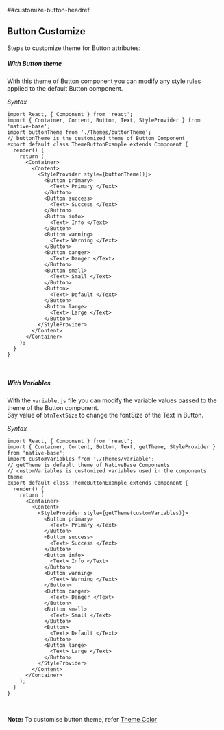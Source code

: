 ##customize-button-headref
## Button Customize

Steps to customize theme for Button attributes:
<br />

##### With Button theme

With this theme of Button component you can modify any style rules applied to the default Button component.

*Syntax*

<pre class="line-numbers"><code class="language-jsx">import React, { Component } from 'react';
import { Container, Content, Button, Text, StyleProvider } from 'native-base';
import buttonTheme from './Themes/buttonTheme';
​// buttonTheme is the customized theme of Button Component​
export default class ThemeButtonExample extends Component {
  render() {
    return (
      &lt;Container>
        &lt;Content>
          &lt;StyleProvider style={buttonTheme()}>
            &lt;Button primary>
              &lt;Text> Primary &lt;/Text>
            &lt;/Button>
            &lt;Button success>
              &lt;Text> Success &lt;/Text>
            &lt;/Button>
            &lt;Button info>
              &lt;Text> Info &lt;/Text>
            &lt;/Button>
            &lt;Button warning>
              &lt;Text> Warning &lt;/Text>
            &lt;/Button>
            &lt;Button danger>
              &lt;Text> Danger &lt;/Text>
            &lt;/Button>
            &lt;Button small>
              &lt;Text> Small &lt;/Text>
            &lt;/Button>
            &lt;Button>
              &lt;Text> Default &lt;/Text>
            &lt;/Button>
            &lt;Button large>
              &lt;Text> Large &lt;/Text>
            &lt;/Button>
          &lt;/StyleProvider>
        &lt;/Content>
      &lt;/Container>
    );
  }
}</code></pre><br />


##### With Variables

With the <code>variable.js</code> file you can modify the variable values passed to the theme of the Button component.<br />
Say value of <code>btnTextSize</code> to change the fontSize of the Text in Button.

*Syntax*

<pre class="line-numbers"><code class="language-jsx">import React, { Component } from 'react';
import { Container, Content, Button, Text, getTheme, StyleProvider } from 'native-base';
import customVariables from './Themes/variable';
​// getTheme is default theme of NativeBase Components
// customVariables is customized variables used in the components theme
export default class ThemeButtonExample extends Component {
  render() {
    return (
      &lt;Container>
        &lt;Content>
          &lt;StyleProvider style={getTheme(customVariables)}>
            &lt;Button primary>
              &lt;Text> Primary &lt;/Text>
            &lt;/Button>
            &lt;Button success>
              &lt;Text> Success &lt;/Text>
            &lt;/Button>
            &lt;Button info>
              &lt;Text> Info &lt;/Text>
            &lt;/Button>
            &lt;Button warning>
              &lt;Text> Warning &lt;/Text>
            &lt;/Button>
            &lt;Button danger>
              &lt;Text> Danger &lt;/Text>
            &lt;/Button>
            &lt;Button small>
              &lt;Text> Small &lt;/Text>
            &lt;/Button>
            &lt;Button>
              &lt;Text> Default &lt;/Text>
            &lt;/Button>
            &lt;Button large>
              &lt;Text> Large &lt;/Text>
            &lt;/Button>
          &lt;/StyleProvider>
        &lt;/Content>
      &lt;/Container>
    );
  }
}</code></pre><br />

**Note:** To customise button theme, refer [Theme Color](https://docs.nativebase.io/Customize.html#theme-color-headref)
